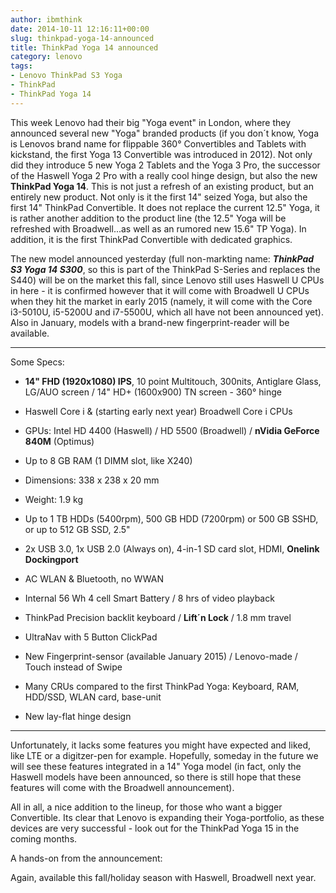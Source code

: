 ```yaml
---
author: ibmthink
date: 2014-10-11 12:16:11+00:00
slug: thinkpad-yoga-14-announced
title: ThinkPad Yoga 14 announced
category: lenovo
tags:
- Lenovo ThinkPad S3 Yoga
- ThinkPad
- ThinkPad Yoga 14
---
```

This week Lenovo had their big "Yoga event" in London, where they announced several new "Yoga" branded products (if you don´t know, Yoga is Lenovos brand name for flippable 360° Convertibles and Tablets with kickstand, the first Yoga 13 Convertible was introduced in 2012). Not only did they introduce 5 new Yoga 2 Tablets and the Yoga 3 Pro, the successor of the Haswell Yoga 2 Pro with a really cool hinge design, but also the new **ThinkPad Yoga 14**. This is not just a refresh of an existing product, but an entirely new product. Not only is it the first 14" seized Yoga, but also the first 14" ThinkPad Convertible. It does not replace the current 12.5" Yoga, it is rather another addition to the product line (the 12.5" Yoga will be refreshed with Broadwell...as well as an rumored new 15.6" TP Yoga). In addition, it is the first ThinkPad Convertible with dedicated graphics.




The new model announced yesterday (full non-markting name: _**ThinkPad S3 Yoga 14 S300**_, so this is part of the ThinkPad S-Series and replaces the S440) will be on the market this fall, since Lenovo still uses Haswell U CPUs in here - it is confirmed however that it will come with Broadwell U CPUs when they hit the market in early 2015 (namely, it will come with the Core i3-5010U, i5-5200U and i7-5500U, which all have not been announced yet). Also in January, models with a brand-new fingerprint-reader will be available.




* * *







Some Specs:






  * **14" FHD (1920x1080) IPS**, 10 point Multitouch, 300nits, Antiglare Glass, LG/AUO screen / 14" HD+ (1600x900) TN screen - 360° hinge


  * Haswell Core i & (starting early next year) Broadwell Core i CPUs


  * GPUs: Intel HD 4400 (Haswell) / HD 5500 (Broadwell) / **nVidia GeForce 840M** (Optimus)


  * Up to 8 GB RAM (1 DIMM slot, like X240)


  * Dimensions: 338 x 238 x 20 mm


  * Weight: 1.9 kg


  * Up to 1 TB HDDs (5400rpm), 500 GB HDD (7200rpm) or 500 GB SSHD, or up to 512 GB SSD, 2.5"


  * 2x USB 3.0, 1x USB 2.0 (Always on), 4-in-1 SD card slot, HDMI, **Onelink Dockingport**


  * AC WLAN & Bluetooth, no WWAN


  * Internal 56 Wh 4 cell Smart Battery / 8 hrs of video playback


  * ThinkPad Precision backlit keyboard / **Lift´n Lock** / 1.8 mm travel


  * UltraNav with 5 Button ClickPad


  * New Fingerprint-sensor (available January 2015) / Lenovo-made / Touch instead of Swipe


  * Many CRUs compared to the first ThinkPad Yoga: Keyboard, RAM, HDD/SSD, WLAN card, base-unit


  * New lay-flat hinge design




* * *







Unfortunately, it lacks some features you might have expected and liked, like LTE or a digitzer-pen for example. Hopefully, someday in the future we will see these features integrated in a 14" Yoga model (in fact, only the Haswell models have been announced, so there is still hope that these features will come with the Broadwell announcement).




All in all, a nice addition to the lineup, for those who want a bigger Convertible. Its clear that Lenovo is expanding their Yoga-portfolio, as these devices are very successful - look out for the ThinkPad Yoga 15 in the coming months.




A hands-on from the announcement:







Again, available this fall/holiday season with Haswell, Broadwell next year.
